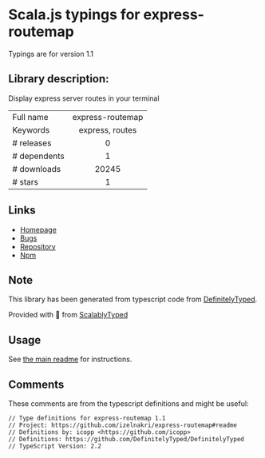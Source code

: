 
# Scala.js typings for express-routemap

Typings are for version 1.1

## Library description:
Display express server routes in your terminal

|                    |                 |
| ------------------ | :-------------: |
| Full name          | express-routemap |
| Keywords           | express, routes |
| # releases         | 0 |
| # dependents       | 1 |
| # downloads        | 20245 |
| # stars            | 1 |

## Links
- [Homepage](https://github.com/izelnakri/express-routemap#readme)
- [Bugs](https://github.com/izelnakri/express-routemap/issues)
- [Repository](https://github.com/izelnakri/express-routemap)
- [Npm](https://www.npmjs.com/package/express-routemap)
    


## Note
This library has been generated from typescript code from [DefinitelyTyped](https://definitelytyped.org).

Provided with :purple_heart: from [ScalablyTyped](https://github.com/oyvindberg/ScalablyTyped)

## Usage
See [the main readme](../../readme.md) for instructions.

## Comments

These comments are from the typescript definitions and might be useful:
```
// Type definitions for express-routemap 1.1
// Project: https://github.com/izelnakri/express-routemap#readme
// Definitions by: icopp <https://github.com/icopp>
// Definitions: https://github.com/DefinitelyTyped/DefinitelyTyped
// TypeScript Version: 2.2

```

